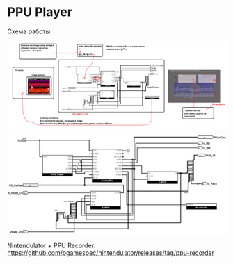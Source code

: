 # PPU Player

Схема работы:

![PPU_Player_Diag](PPU_Player_Diag.png)

![PPU_Player](PPU_Player.png)

Nintendulator + PPU Recorder: https://github.com/ogamespec/nintendulator/releases/tag/ppu-recorder
